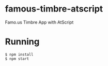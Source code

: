 # famous-timbre-atscript
Famo.us Timbre App with AtScript

# Running

    $ npm install
    $ npm start
